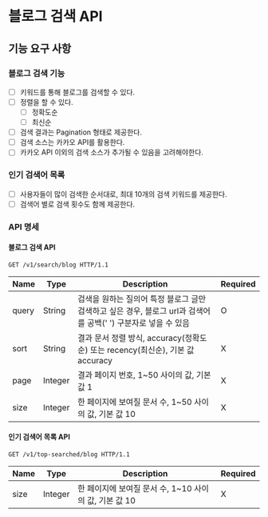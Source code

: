 # 블로그 검색 API

## 기능 요구 사항
### 블로그 검색 기능
- [ ] 키워드를 통해 블로그를 검색할 수 있다.
- [ ] 정렬을 할 수 있다.
  - [ ] 정확도순
  - [ ] 최신순
- [ ] 검색 결과는 Pagination 형태로 제공한다.
- [ ] 검색 소스는 카카오 API를 활용한다.
- [ ] 카카오 API 이외의 검색 소스가 추가될 수 있음을 고려해야한다.

### 인기 검색어 목록
- [ ] 사용자들이 많이 검색한 순서대로, 최대 10개의 검색 키워드를 제공한다.
- [ ] 검색어 별로 검색 횟수도 함께 제공한다.

### API 명세

#### 블로그 검색 API
```
GET /v1/search/blog HTTP/1.1
```

|Name|Type| Description                                                          |Required|
|---|---|----------------------------------------------------------------------|---|
|query|String| 검색을 원하는 질의어 특정 블로그 글만 검색하고 싶은 경우, 블로그 url과 검색어를 공백(' ') 구분자로 넣을 수 있음 |O|
|sort|String| 결과 문서 정렬 방식, accuracy(정확도순) 또는 recency(최신순), 기본 값 accuracy           |X|
|page|Integer| 결과 페이지 번호, 1~50 사이의 값, 기본 값 1                                        |X|
|size|Integer| 한 페이지에 보여질 문서 수, 1~50 사이의 값, 기본 값 10                                 |X|

#### 인기 검색어 목록 API
```
GET /v1/top-searched/blog HTTP/1.1
```

|Name|Type| Description                          |Required|
|---|---|--------------------------------------|---|
|size|Integer| 한 페이지에 보여질 문서 수, 1~10 사이의 값, 기본 값 10 |X|